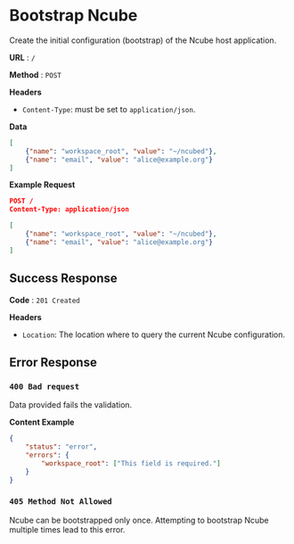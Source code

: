 # Bootstrap Ncube

Create the initial configuration (bootstrap) of the Ncube host application.

**URL** : `/`

**Method** : `POST`

**Headers**

- `Content-Type`: must be set to `application/json`.

**Data**

```json
[
    {"name": "workspace_root", "value": "~/ncubed"},
    {"name": "email", "value": "alice@example.org"}
]
```

**Example Request**

```json
POST /
Content-Type: application/json

[
    {"name": "workspace_root", "value": "~/ncubed"},
    {"name": "email", "value": "alice@example.org"}
]
```

## Success Response

**Code** : `201 Created`

**Headers**

- `Location`: The location where to query the current Ncube configuration.

## Error Response

### `400 Bad request`

Data provided fails the validation.

**Content Example**

```json
{
    "status": "error",
    "errors": {
        "workspace_root": ["This field is required."]
    }
}
```

### `405 Method Not Allowed`

Ncube can be bootstrapped only once. Attempting to bootstrap Ncube multiple
times lead to this error.
